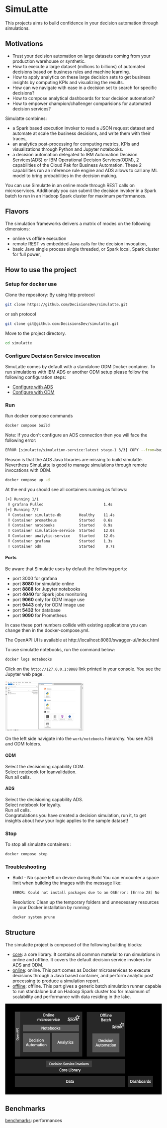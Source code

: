 # SimuLatte
This projects aims to build confidence in your decision automation through simulations.

## Motivations
   * Trust your decision automation on large datasets coming from your production warehouse or synthetic.
   * How to execute a large dataset (millions to billions) of automated decisions based on business rules and machine learning.
   * How to apply analytics on these large decision sets to get business insights by computing KPIs and visualizing the results.
   * How can we navigate with ease in a decision set to search for specific decisions?
   * How to compose analytical dashboards for tour decision automation?
   * How to empower champion/challenger comparisions for automated decision services?
   
Simulatte combines:
   * a Spark based execution invoker to read a JSON request dataset and automate at scale the business decisions, and write them with their traces,
   * an analytics post-processing for computing metrics, KPIs and visualizations through Python and Jupyter notebooks.
   * a decision automation delegated to IBM Automation Decision Services(ADS) or IBM Operational Decision Services(ODM), 2 capabilities of the Cloud Pak for Business Automation. These 2 capabilities run an inference rule engine and ADS allows to call any ML model to bring probabilities in the decision making.

You can use Simulatte in an online mode through REST calls on microservices. Additionaly you can submit the decision invoker in a Spark batch to run in an Hadoop Spark cluster for maximum performances.

## Flavors
The simulation frameworks delivers a matrix of modes on the following dimensions:
   * online vs offline execution
   * remote REST vs embedded Java calls for the decision invocation,
   * basic Java single process single threaded, or Spark local, Spark cluster for full power,

## How to use the project

### Setup for docker use
Clone the repository:
By using http protocol
```bash
git clone https://github.com/DecisionsDev/simulatte.git
```
or ssh protocol
```bash
git clone git@github.com:DecisionsDev/simulatte.git
```

Move to the project directory.
```bash
cd simulatte
```
### Configure Decision Service invocation
SimuLatte comes by default with a standalone ODM Docker container.
To run simulations with IBM ADS or another ODM setup please follow the following configuration steps:
   * [Configure with ADS](docs/CONNECT_ADS.md "Configure with ADS")
   * [Configure with ODM](docs/CONNECT_ODM.md "Configure with ODM")
   

### Run
Run docker compose commands 
```bash
docker compose build 
```

Note: If you don't configure an ADS connection then you will face the following error:
```bash
ERROR [simulatte/simulation-service:latest stage-1 3/3] COPY --from=builder /builder/simulatte-online/t  0.0s
```
Reason is that the ADS Java libraries are missing to build simulatte. Neverthess SimuLatte is good to manage simulations through remote invocations with ODM.

```bash
docker compose up -d
```

At the end you should see all containers running as follows:
```bash
[+] Running 1/1
 ⠿ grafana Pulled                           1.4s                                                                                         
[+] Running 7/7
 ⠿ Container simulatte-db        Healthy    11.4s
 ⠿ Container prometheus          Started    0.6s
 ⠿ Container notebooks           Started    0.9s
 ⠿ Container simulation-service  Started    12.0s
 ⠿ Container analytic-service    Started    12.0s
 ⠿ Container grafana             Started    1.3s
 ⠿ Container odm                 Started     0.7s
 ```

#### Ports
Be aware that Simulatte uses by default the following ports:
   * port 3000 for grafana
   * port **8080** for simulatte online
   * port **8888** for Jupyter notebooks
   * port **4040** for Spark jobs monitoring
   * port **9060** only for ODM image use
   * port **9443** only for ODM image use
   * port **5432** for database
   * port **9090** for Prometheus
   
In case these port numbers collide with existing applications you can change then in the docker-compose.yml.

The OpenAPI UI is available at http://localhost:8080/swagger-ui/index.html

To use simulatte notebooks, run the command below:
```bash
docker logs notebooks
```
Click on the `http://127.0.0.1:8888` link printed in your console.
You see the Jupyter web page.

<img alt="Entering in the notebook server" src="./docs/images/simulatte.notebooks.server.page1.png" width="50%">

On the left side navigate into the `work/notebooks` hierarchy.
You see ADS and ODM folders. <br>
#### ODM
Select the decisioning capability ODM. <br>
Select notebook for loanvalidation. <br>
Run all cells. <br>
#### ADS
Select the decisioning capability ADS. <br>
Select notebook for loyalty. <br>
Run all cells. <br>
Congratulations you have created a decision simulation, run it, to get insights about how your logic applies to the sample dataset!

### Stop
To stop all simulatte containers : 
```bash
docker compose stop
```

### Troubleshooting
* Build - No space left on device during Build
   You can encounter a space limit when building the images with the message like:
   ```bash
   ERROR: Could not install packages due to an OSError: [Errno 28] No space left on device: '/tmp/pip-uninstall-t79kgz4i'
   ```
   Resolution: Clean up the temporary folders and unnecessary resources in your Docker installation by running:
   ```bash
   docker system prune    
   ```

## Structure
The simulatte project is composed of the following building blocks:
   * [core](docs/core.md): a core library. It contains all common material to run simulations in online and offline. It covers the default decision service invokers for ADS and ODM.
   * [online](docs/online.md): online. This part comes as Docker microservices to execute decisions through a Java based container, and perform analytic post processing to produce a simulation report.
   * [offline](docs/offline.md): offline. This part gives a generic batch simulation runner capable to run standalone but on Hadoop Spark cluster too for maximum of scalability and performance with data residing in the lake. 

![Structure](docs/images/simulatte.project.structure.png "structure of the project")

## Benchmarks
[benchmarks](docs/benchmarks.md): performances

